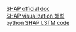 [SHAP official doc](https://shap-lrjball.readthedocs.io/en/latest/generated/shap.summary_plot.html) <br>
[SHAP visualization 해석](https://datanetworkanalysis.github.io/2019/12/24/shap3) <br>
[python SHAP LSTM code](https://www.kaggle.com/code/phamvanvung/shap-for-lstm/notebook) <br>
